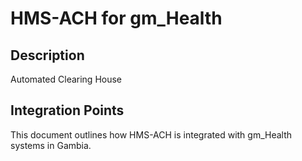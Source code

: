 # HMS-ACH for gm_Health

## Description

Automated Clearing House

## Integration Points

This document outlines how HMS-ACH is integrated with gm_Health systems in Gambia.
